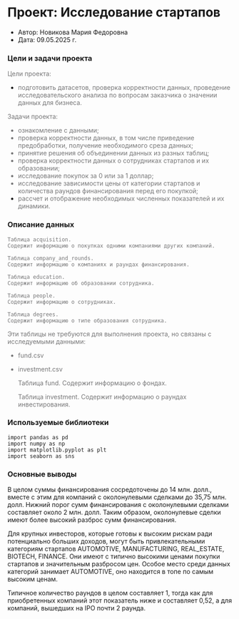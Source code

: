 # Проект: Исследование стартапов
- Автор: Новикова Мария Федоровна
- Дата: 09.05.2025 г. 

### Цели и задачи проекта

<font color='#777778'> Цели проекта: 
- подготовить датасетов, проверка корректности данных, проведение исследовательского анализа по вопросам заказчика о значении данных для бизнеса.</font>

<font color='#777778'> Задачи проекта:
- ознакомление с данными;
- проверка корректности данных, в том числе приведение предобработки, получение необходимого среза данных;
- принятие решения об объединении данных из разных таблиц;
- проверка корректности данных  о сотрудниках стартапов и их образовании;
- исследование покупок за 0 или за 1 доллар;
- исследование зависимости цены от категории стартапов и количества раундов финансирования перед его покупкой;
- рассчет и отображение необходимых численных показателей и их динамики.</font>

### Описание данных

<font color='#777778'> 
    
    Таблица acquisition.
    Содержит информацию о покупках одними компаниями других компаний.

    Таблица company_and_rounds.
    Содержит информацию о компаниях и раундах финансирования.

    Таблица education.
    Содержит информацию об образовании сотрудника.
    
    Таблица people.
    Содержит информацию о сотрудниках.
    
    Таблица degrees.
    Содержит информацию о типе образования сотрудника.
    
Эти таблицы не требуются для выполнения проекта, но связаны с исследуемыми данными:
- fund.csv
- investment.csv
    
    Таблица fund.
    Содержит информацию о фондах.
    
    Таблица investment.
    Содержит информацию о раундах инвестирования.
</font>

### Используемые библиотеки
```
import pandas as pd
import numpy as np
import matplotlib.pyplot as plt
import seaborn as sns
```

### Основные выводы

В целом суммы финансирования сосредоточены до 14 млн. долл., вместе с этим для компаний с околонулевыми сделками до 35,75 млн. долл. Нижний порог сумм финансирования с околонулевыми сделками составляет около 2 млн. долл. Таким образом, околонулевые сделки имеют более высокий разброс сумм финансирования.

Для крупных инвесторов, которые готовы к высоким рискам ради потенциально больших доходов, могут быть привлекательными категориям стартапов AUTOMOTIVE, MANUFACTURING, REAL_ESTATE, BIOTECH, FINANCE. Они имеют с типично высокими ценами покупки стартапов и значительным разбросом цен. Особое место среди данных категорий занимает AUTOMOTIVE, оно находится в топе по самым высоким ценам.

Типичное количество раундов в целом составляет 1, тогда как для приобретенных компаний этот показатель ниже и составляет 0,52, а для компаний, вышедших на IPO почти 2 раунда.
